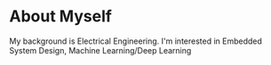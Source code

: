 # About Myself
My background is Electrical Engineering. I'm interested in Embedded System Design, Machine Learning/Deep Learning
